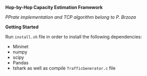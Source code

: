 **Hop-by-Hop Capacity Estimation Framework**

_PPrate implementation and TCP algorithm belong to P. Brzoza_

**Getting Started**

Run `install.sh` file in order to install the following dependencies:
- Mininet
- numpy
- scipy
- Pandas
- tshark
as well as compile `TrafficGenerator.c` file
